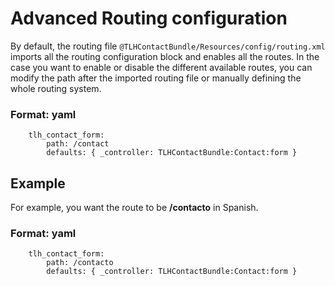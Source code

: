 Advanced Routing configuration
==============================

By default, the routing file ``@TLHContactBundle/Resources/config/routing.xml`` imports
all the routing configuration block and enables all the routes.
In the case you want to enable or disable the different available routes, you can
modify the path after the imported routing file or manually defining the whole 
routing system.

### Format: yaml
~~~~~~~~~~~~~~~~~~~~~~~~~~~~~~~~~~~~~~~~~~~~~
    tlh_contact_form:
        path: /contact
        defaults: { _controller: TLHContactBundle:Contact:form }
~~~~~~~~~~~~~~~~~~~~~~~~~~~~~~~~~~~~~~~~~~~~~

## Example

For example, you want the route to be **/contacto** in Spanish.

### Format: yaml
~~~~~~~~~~~~~~~~~~~~~~~~~~~~~~~~~~~~~~~~~~~~~
    tlh_contact_form:
        path: /contacto
        defaults: { _controller: TLHContactBundle:Contact:form }
~~~~~~~~~~~~~~~~~~~~~~~~~~~~~~~~~~~~~~~~~~~~~
